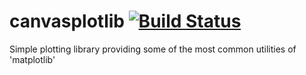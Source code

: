 # canvasplotlib [![Build Status](https://travis-ci.com/fcole90/canvasplotlib.svg?token=UkBJfRLfsyWEXjq7ZwwU&branch=master)](https://travis-ci.com/fcole90/canvasplotlib)
Simple plotting library providing some of the most common utilities of 'matplotlib'

